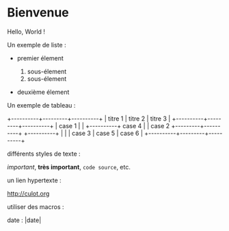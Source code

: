 # Bienvenue

Hello, World !


Un exemple de liste :

* premier élement

  1. sous-élement
  2. sous-élement

* deuxième élement

Un exemple de tableau :

+----------+---------+----------+
|  titre 1 | titre 2 | titre 3  |
+----------+---------+----------+
|  case 1  |                    |
+----------+       case 4       |
|  case 2  +---------+----------+
+----------+         |          |
|  case 3  |  case 5 |  case 6  |
+----------+---------+----------+

différents styles de texte :

*important*, **très important**,
``code source``, etc.

un lien hypertexte :

http://culot.org

utiliser des macros :

date : |date|


